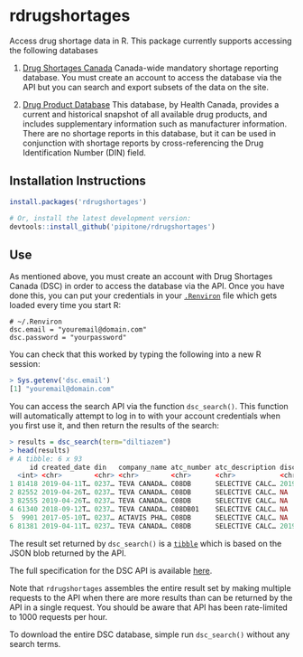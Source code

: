 # rdrugshortages

Access drug shortage data in R. This package currently supports accessing the following databases

1. [Drug Shortages Canada](https://drugshortagescanada.ca)
    Canada-wide mandatory shortage reporting database. You must create an
    account to access the database via the API but you can search and export
    subsets of the data on the site.
    
1. [Drug Product Database](https://www.canada.ca/en/health-canada/services/drugs-health-products/drug-products/drug-product-database.html)
    This database, by Health Canada, provides a current and historical snapshot
    of all available drug products, and includes supplementary information such
    as manufacturer information. There are no shortage reports in this database,
    but it can be used in conjunction with shortage reports by cross-referencing
    the Drug Identification Number (DIN) field.

## Installation Instructions

```r
install.packages('rdrugshortages')

# Or, install the latest development version:
devtools::install_github('pipitone/rdrugshortages')
```

## Use

As mentioned above, you must create an account with Drug Shortages Canada (DSC)
in order to access the database via the API.  Once you have done this, you can
put your credentials in your
[`.Renviron`](https://www.dartistics.com/renviron.html) file which gets loaded
every time you start R:

```
# ~/.Renviron
dsc.email = "youremail@domain.com"
dsc.password = "yourpassword"
```

You can check that this worked by typing the following into a new R session: 

```r
> Sys.getenv('dsc.email')
[1] "youremail@domain.com"
```

You can access the search API via the function `dsc_search()`. This function
will automatically attempt to log in to with your account credentials when you
first use it, and then return the results of the search: 

```r
> results = dsc_search(term="diltiazem")
> head(results)
# A tibble: 6 x 93
     id created_date din   company_name atc_number atc_description discontinuation… updated_date status
  <int> <chr>        <chr> <chr>        <chr>      <chr>           <chr>            <chr>        <chr> 
1 81418 2019-04-11T… 0237… TEVA CANADA… C08DB      SELECTIVE CALC… 2019-03-15T00:0… 2019-04-11T… disco…
2 82552 2019-04-26T… 0237… TEVA CANADA… C08DB      SELECTIVE CALC… NA               2019-04-26T… activ…
3 82555 2019-04-26T… 0237… TEVA CANADA… C08DB      SELECTIVE CALC… NA               2019-04-26T… activ…
4 61340 2018-09-12T… 0237… TEVA CANADA… C08DB01    SELECTIVE CALC… NA               2018-10-11T… activ…
5  9901 2017-05-10T… 0237… ACTAVIS PHA… C08DB      SELECTIVE CALC… NA               2017-09-19T… resol…
6 81381 2019-04-11T… 0237… TEVA CANADA… C08DB      SELECTIVE CALC… 2019-01-09T00:0… 2019-04-11T… disco…
```
The result set returned by `dsc_search()` is a
[`tibble`](https://tibble.tidyverse.org/) which is based on the JSON blob
returned by the API.

The full specification for the DSC API is available [here](https://www.drugshortagescanada.ca/blog/52). 

Note that `rdrugshortages` assembles the entire result set by making multiple
requests to the API when there are more results than can be returned by the API
in a single request. You should be aware that API has been rate-limited to 1000
requests per hour.

To download the entire DSC database, simple run `dsc_search()` without any
search terms.

